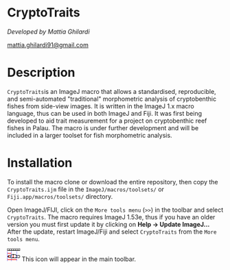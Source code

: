 # CryptoTraits
*Developed by Mattia Ghilardi*

mattia.ghilardi91@gmail.com

# Description
`CryptoTraits`is an ImageJ macro that allows a standardised, reproducible, and semi-automated "traditional" morphometric analysis of cryptobenthic fishes from side-view images. It is written in the ImageJ 1.x macro language, thus can be used in both ImageJ and Fiji. It was first being developed to aid trait measurement for a project on cryptobenthic reef fishes in Palau. The macro is under further development and will be included in a larger toolset for fish morphometric analysis.

# Installation
To install the macro clone or download the entire repository, then copy the `CryptoTraits.ijm` file in the `ImageJ/macros/toolsets/` or `Fiji.app/macros/toolsets/` directory.

Open ImageJ/FIJI, click on the `More tools menu` (`>>`) in the toolbar and select `CryptoTraits`. The macro requires ImageJ 1.53e, thus if you have an older version you must first update it by clicking on **Help -> Update ImageJ...** After the update, restart ImageJ/Fiji and select `CryptoTraits` from the `More tools menu`.

<img src="Images/CryptoTraits%20Icon.png" width="30" title="hover text"> This icon will appear in the main toolbar.

